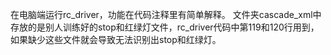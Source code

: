 在电脑端运行rc_driver，功能在代码注释里有简单解释。
文件夹cascade_xml中存放的是别人训练好的stop和红绿灯文件，rc_driver代码中第119和120行用到，如果缺少这些文件就会导致无法识别出stop和红绿灯。
